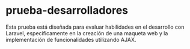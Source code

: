 # prueba-desarrolladores
Esta prueba está diseñada para evaluar habilidades en el desarrollo con Laravel, específicamente en la creación de una maqueta web y la implementación de funcionalidades utilizando AJAX.
